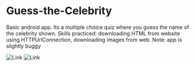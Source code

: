 # Guess-the-Celebrity
Basic android app. Its a multiple choice quiz where you guess the name of the celebrity shown. Skills practiced: downloading HTML from website using HTTPUrlConnection, downloading images from web. Note: app is slightly buggy

![Link](https://imgur.com/rlNZi1K.png)
![Link](https://imgur.com/UNkPyn3.png)
